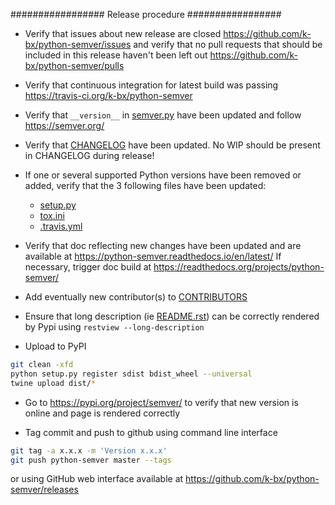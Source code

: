 #################
Release procedure
#################

* Verify that issues about new release are closed https://github.com/k-bx/python-semver/issues and verify that no pull requests that should be included in this release haven't been left out https://github.com/k-bx/python-semver/pulls

* Verify that continuous integration for latest build was passing https://travis-ci.org/k-bx/python-semver

* Verify that `__version__` in [semver.py](https://github.com/k-bx/python-semver/blob/master/semver.py) have been updated and follow https://semver.org/

* Verify that [CHANGELOG](https://github.com/k-bx/python-semver/blob/master/CHANGELOG.rst) have been updated. No WIP should be present in CHANGELOG during release!

* If one or several supported Python versions have been removed or added, verify that the 3 following files have been updated:
  * [setup.py](https://github.com/k-bx/python-semver/blob/master/setup.py)
  * [tox.ini](https://github.com/k-bx/python-semver/blob/master/tox.ini)
  * [.travis.yml](https://github.com/k-bx/python-semver/blob/master/.travis.yml)

* Verify that doc reflecting new changes have been updated and are available at https://python-semver.readthedocs.io/en/latest/ If necessary, trigger doc build at https://readthedocs.org/projects/python-semver/

* Add eventually new contributor(s) to [CONTRIBUTORS](https://github.com/k-bx/python-semver/blob/master/CONTRIBUTORS)

* Ensure that long description (ie [README.rst](https://github.com/k-bx/python-semver/blob/master/README.rst)) can be correctly rendered by Pypi using `restview --long-description`

* Upload to PyPI

```bash
git clean -xfd
python setup.py register sdist bdist_wheel --universal
twine upload dist/*
```

* Go to https://pypi.org/project/semver/ to verify that new version is online and page is rendered correctly

* Tag commit and push to github using command line interface

```bash
git tag -a x.x.x -m 'Version x.x.x'
git push python-semver master --tags
```

or using GitHub web interface available at https://github.com/k-bx/python-semver/releases
